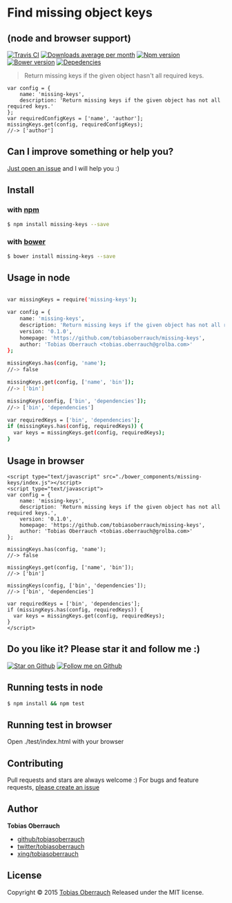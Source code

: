 # Find missing object keys
## (node and browser support)
[![Travis CI](https://img.shields.io/travis/tobiasoberrauch/missing-keys.svg)](https://travis-ci.org/tobiasoberrauch/missing-keys)
[![Downloads average per month](https://img.shields.io/npm/dm/missing-keys.svg)](https://www.npmjs.com/package/missing-keys)
[![Npm version](https://img.shields.io/npm/v/missing-keys.svg)](https://www.npmjs.com/package/missing-keys)
[![Bower version](https://img.shields.io/bower/v/missing-keys.svg)](https://github.com/tobiasoberrauch/missing-keys)
[![Depedencies](https://img.shields.io/david/dev/tobiasoberrauch/missing-keys.svg)](https://www.npmjs.com/package/missing-keys)

> Return missing keys if the given object hasn't all required keys.

```
var config = {
    name: 'missing-keys',
    description: 'Return missing keys if the given object has not all required keys.'
};
var requiredConfigKeys = ['name', 'author'];
missingKeys.get(config, requiredConfigKeys);
//-> ['author']
```

## Can I improve something or help you?
[Just open an issue](https://github.com/tobiasoberrauch/missing-keys/issues/new) and I will help you :)

## Install
### with [npm](https://www.npmjs.com/)

```sh
$ npm install missing-keys --save
```

### with [bower](https://www.bower.io/)

```sh
$ bower install missing-keys --save
```

## Usage in node
```sh

var missingKeys = require('missing-keys');

var config = {
    name: 'missing-keys',
    description: 'Return missing keys if the given object has not all required keys.',
    version: '0.1.0',
    homepage: 'https://github.com/tobiasoberrauch/missing-keys',
    author: 'Tobias Oberrauch <tobias.oberrauch@grolba.com>'
};

missingKeys.has(config, 'name');
//-> false

missingKeys.get(config, ['name', 'bin']);
//-> ['bin']

missingKeys(config, ['bin', 'dependencies']);
//-> ['bin', 'dependencies']

var requiredKeys = ['bin', 'dependencies'];
if (missingKeys.has(config, requiredKeys)) {
  var keys = missingKeys.get(config, requiredKeys);
}

```

## Usage in browser
```
<script type="text/javascript" src="./bower_components/missing-keys/index.js"></script>
<script type="text/javascript">
var config = {
    name: 'missing-keys',
    description: 'Return missing keys if the given object has not all required keys.',
    version: '0.1.0',
    homepage: 'https://github.com/tobiasoberrauch/missing-keys',
    author: 'Tobias Oberrauch <tobias.oberrauch@grolba.com>'
};

missingKeys.has(config, 'name');
//-> false

missingKeys.get(config, ['name', 'bin']);
//-> ['bin']

missingKeys(config, ['bin', 'dependencies']);
//-> ['bin', 'dependencies']

var requiredKeys = ['bin', 'dependencies'];
if (missingKeys.has(config, requiredKeys)) {
  var keys = missingKeys.get(config, requiredKeys);
}
</script>
```

## Do you like it? Please star it and follow me :)
[![Star on Github](https://img.shields.io/github/stars/tobiasoberrauch/missing-keys.svg?style=social)](https://github.com/tobiasoberrauch/missing-keys)
[![Follow me on Github](https://img.shields.io/github/followers/tobiasoberrauch.svg?style=social)](https://github.com/tobiasoberrauch)


## Running tests in node
```sh
$ npm install && npm test
```

## Running test in browser
Open ./test/index.html with your browser

## Contributing
Pull requests and stars are always welcome :)
For bugs and feature requests, [please create an issue](https://github.com/tobiasoberrauch/missing-keys/issues/new)

## Author
**Tobias Oberrauch**

+ [github/tobiasoberrauch](https://github.com/tobiasoberrauch)
+ [twitter/tobiasoberrauch](http://twitter.com/tobiasoberrauch)
+ [xing/tobiasoberrauch](http://xing.com/profile/Tobias_Oberrauch)

## License
Copyright © 2015 [Tobias Oberrauch](https://github.com/tobiasoberrauch)
Released under the MIT license.